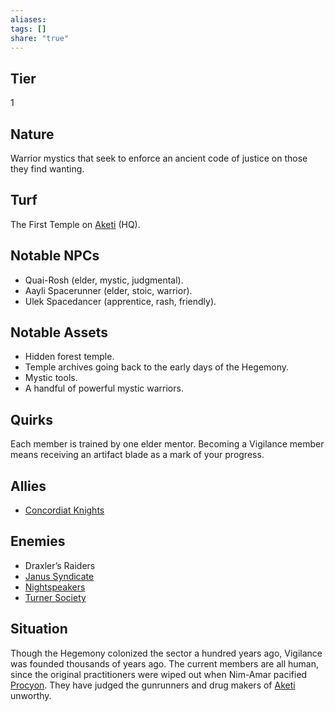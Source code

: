 ```yaml
---
aliases: 
tags: []
share: "true"
---
```

## Tier
1

## Nature
Warrior mystics that seek to enforce an ancient code of justice on those they find wanting.

## Turf
The First Temple on [Aketi](../Atlas/Procyon/Brekk/Aketi.md) (HQ).

## Notable NPCs
- Quai-Rosh (elder, mystic, judgmental).
- Aayli Spacerunner (elder, stoic, warrior).
- Ulek Spacedancer (apprentice, rash, friendly).

## Notable Assets
- Hidden forest temple.
- Temple archives going back to the early days of the Hegemony.
- Mystic tools.
- A handful of powerful mystic warriors.

## Quirks
Each member is trained by one elder mentor. Becoming a Vigilance member means receiving an artifact blade as a mark of your progress.

## Allies
- [Concordiat Knights](./Concordiat%20Knights.md)

## Enemies
- Draxler’s Raiders
- [Janus Syndicate](./Janus%20Syndicate.md)
- [Nightspeakers](./Nightspeakers.md)
- [Turner Society](./Turner%20Society.md)

## Situation
Though the Hegemony colonized the sector a hundred years ago, Vigilance was founded thousands of years ago. The current members are all human, since the original practitioners were wiped out when Nim-Amar pacified [Procyon](../Atlas/Procyon/index.md). They have judged the gunrunners and drug makers of [Aketi](../Atlas/Procyon/Brekk/Aketi.md) unworthy.
